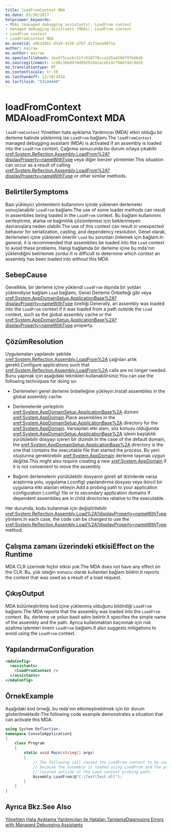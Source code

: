 ```yaml
---
title: loadFromContext MDA
ms.date: 03/30/2017
helpviewer_keywords:
- MDAs (managed debugging assistants), LoadFrom context
- managed debugging assistants (MDAs), LoadFrom context
- LoadFrom context
- LoadFromContext MDA
ms.assetid: a9b14db1-d3a9-4150-a767-dcf3aea0071a
author: mairaw
ms.author: mairaw
ms.openlocfilehash: 3ee575cacbc51fc910770cca145a4280f97b66db
ms.sourcegitcommit: ccd8c36b0d74d99291d41aceb14cf98d74dc9d2b
ms.translationtype: MT
ms.contentlocale: tr-TR
ms.lasthandoff: 12/10/2018
ms.locfileid: "53144448"
---
```

# <a name="loadfromcontext-mda"></a><span data-ttu-id="69b9e-102">loadFromContext MDA</span><span class="sxs-lookup"><span data-stu-id="69b9e-102">loadFromContext MDA</span></span>
<span data-ttu-id="69b9e-103">`loadFromContext` Yönetilen hata ayıklama Yardımcısı (MDA) etkin olduğu bir derleme halinde yüklenmiş ise `LoadFrom` bağlamı.</span><span class="sxs-lookup"><span data-stu-id="69b9e-103">The `loadFromContext` managed debugging assistant (MDA) is activated if an assembly is loaded into the `LoadFrom` context.</span></span> <span data-ttu-id="69b9e-104">Çağırma sonucunda bu durum ortaya çıkabilir <xref:System.Reflection.Assembly.LoadFrom%2A?displayProperty=nameWithType> veya diğer benzer yöntemler.</span><span class="sxs-lookup"><span data-stu-id="69b9e-104">This situation can occur as a result of calling <xref:System.Reflection.Assembly.LoadFrom%2A?displayProperty=nameWithType> or other similar methods.</span></span>  
  
## <a name="symptoms"></a><span data-ttu-id="69b9e-105">Belirtiler</span><span class="sxs-lookup"><span data-stu-id="69b9e-105">Symptoms</span></span>  
 <span data-ttu-id="69b9e-106">Bazı yükleyici yöntemlerin kullanımını içinde yüklenen derlemeler sonuçlanabilir `LoadFrom` bağlamı.</span><span class="sxs-lookup"><span data-stu-id="69b9e-106">The use of some loader methods can result in assemblies being loaded in the `LoadFrom` context.</span></span> <span data-ttu-id="69b9e-107">Bu bağlam kullanımını serileştirme, atama ve bağımlılık çözümlemesi için beklenmeyen davranışlara neden olabilir.</span><span class="sxs-lookup"><span data-stu-id="69b9e-107">The use of this context can result in unexpected behavior for serialization, casting, and dependency resolution.</span></span> <span data-ttu-id="69b9e-108">Genel olarak, derlemeleri içine yüklenen önerilir `Load` bu sorunları önlemek için bağlam.</span><span class="sxs-lookup"><span data-stu-id="69b9e-108">In general, it is recommended that assemblies be loaded into the `Load` context to avoid these problems.</span></span> <span data-ttu-id="69b9e-109">Hangi bağlamda bir derleme içine bu mda'nın yüklendiğini belirlemek zordur.</span><span class="sxs-lookup"><span data-stu-id="69b9e-109">It is difficult to determine which context an assembly has been loaded into without this MDA.</span></span>  
  
## <a name="cause"></a><span data-ttu-id="69b9e-110">Sebep</span><span class="sxs-lookup"><span data-stu-id="69b9e-110">Cause</span></span>  
 <span data-ttu-id="69b9e-111">Genellikle, bir derleme içine yüklendi `LoadFrom` dışında bir yoldan yüklendiyse bağlam `Load` bağlamı, Genel Derleme Önbelleği gibi veya <xref:System.AppDomainSetup.ApplicationBase%2A?displayProperty=nameWithType> özelliği.</span><span class="sxs-lookup"><span data-stu-id="69b9e-111">Generally, an assembly was loaded into the `LoadFrom` context if it was loaded from a path outside the `Load` context, such as the global assembly cache or the <xref:System.AppDomainSetup.ApplicationBase%2A?displayProperty=nameWithType> property.</span></span>  
  
## <a name="resolution"></a><span data-ttu-id="69b9e-112">Çözüm</span><span class="sxs-lookup"><span data-stu-id="69b9e-112">Resolution</span></span>  
 <span data-ttu-id="69b9e-113">Uygulamaları yapılandır şekilde <xref:System.Reflection.Assembly.LoadFrom%2A> çağrıları artık gerekli.</span><span class="sxs-lookup"><span data-stu-id="69b9e-113">Configure applications such that <xref:System.Reflection.Assembly.LoadFrom%2A> calls are no longer needed.</span></span> <span data-ttu-id="69b9e-114">Bunu yapmak için aşağıdaki teknikleri kullanabilirsiniz:</span><span class="sxs-lookup"><span data-stu-id="69b9e-114">You can use the following techniques for doing so:</span></span>  
  
-   <span data-ttu-id="69b9e-115">Derlemeleri genel derleme önbelleğine yükleyin.</span><span class="sxs-lookup"><span data-stu-id="69b9e-115">Install assemblies in the global assembly cache.</span></span>  
  
-   <span data-ttu-id="69b9e-116">Derlemelerde yerleştirin <xref:System.AppDomainSetup.ApplicationBase%2A> dizinini <xref:System.AppDomain>.</span><span class="sxs-lookup"><span data-stu-id="69b9e-116">Place assemblies in the <xref:System.AppDomainSetup.ApplicationBase%2A> directory for the <xref:System.AppDomain>.</span></span> <span data-ttu-id="69b9e-117">Varsayılan etki alanı, söz konusu olduğunda <xref:System.AppDomainSetup.ApplicationBase%2A> işlemi başlatıldı yürütülebilir dosyayı içeren bir dizindir.</span><span class="sxs-lookup"><span data-stu-id="69b9e-117">In the case of the default domain, the <xref:System.AppDomainSetup.ApplicationBase%2A> directory is the one that contains the executable file that started the process.</span></span> <span data-ttu-id="69b9e-118">Bu yeni oluşturma gerektirebilir <xref:System.AppDomain> derleme taşımak uygun değilse.</span><span class="sxs-lookup"><span data-stu-id="69b9e-118">This might also require creating a new <xref:System.AppDomain> if it is not convenient to move the assembly.</span></span>  
  
-   <span data-ttu-id="69b9e-119">Bağımlı derlemelerin yürütülebilir dosyanın göreli alt dizinlerde varsa araştırma yolu, uygulama (.config) yapılandırma dosyası veya ikincil bir uygulama etki alanları ekleyin.</span><span class="sxs-lookup"><span data-stu-id="69b9e-119">Add a probing path to your application configuration (.config) file or to secondary  application domains if dependent assemblies are in child directories relative to the executable.</span></span>  
  
 <span data-ttu-id="69b9e-120">Her durumda, kodu kullanmak için değiştirilebilir <xref:System.Reflection.Assembly.Load%2A?displayProperty=nameWithType> yöntemi.</span><span class="sxs-lookup"><span data-stu-id="69b9e-120">In each case, the code can be changed to use the <xref:System.Reflection.Assembly.Load%2A?displayProperty=nameWithType> method.</span></span>  
  
## <a name="effect-on-the-runtime"></a><span data-ttu-id="69b9e-121">Çalışma zamanı üzerindeki etkisi</span><span class="sxs-lookup"><span data-stu-id="69b9e-121">Effect on the Runtime</span></span>  
 <span data-ttu-id="69b9e-122">MDA CLR üzerinde hiçbir etkisi yok.</span><span class="sxs-lookup"><span data-stu-id="69b9e-122">The MDA does not have any effect on the CLR.</span></span> <span data-ttu-id="69b9e-123">Bu, yük isteğin sonucu olarak kullanılan bağlam bildirir.</span><span class="sxs-lookup"><span data-stu-id="69b9e-123">It reports the context that was used as a result of a load request.</span></span>  
  
## <a name="output"></a><span data-ttu-id="69b9e-124">Çıkış</span><span class="sxs-lookup"><span data-stu-id="69b9e-124">Output</span></span>  
 <span data-ttu-id="69b9e-125">MDA bütünleştirilmiş kod içine yüklenmiş olduğunu bildirdiği `LoadFrom` bağlamı.</span><span class="sxs-lookup"><span data-stu-id="69b9e-125">The MDA reports that the assembly was loaded into the `LoadFrom` context.</span></span> <span data-ttu-id="69b9e-126">Bu, derleme ve yolun basit adını belirtir.</span><span class="sxs-lookup"><span data-stu-id="69b9e-126">It specifies the simple name of the assembly and the path.</span></span> <span data-ttu-id="69b9e-127">Ayrıca kullanmaktan kaçınmak için risk azaltma işlemleri önerir `LoadFrom` bağlamı.</span><span class="sxs-lookup"><span data-stu-id="69b9e-127">It also suggests mitigations to avoid using the `LoadFrom` context.</span></span>  
  
## <a name="configuration"></a><span data-ttu-id="69b9e-128">Yapılandırma</span><span class="sxs-lookup"><span data-stu-id="69b9e-128">Configuration</span></span>  
  
```xml  
<mdaConfig>  
  <assistants>  
    <loadFromContext />  
  </assistants>  
</mdaConfig>  
```  
  
## <a name="example"></a><span data-ttu-id="69b9e-129">Örnek</span><span class="sxs-lookup"><span data-stu-id="69b9e-129">Example</span></span>  
 <span data-ttu-id="69b9e-130">Aşağıdaki kod örneği, bu mda'nın etkinleştirebilmek için bir durum gösterilmektedir:</span><span class="sxs-lookup"><span data-stu-id="69b9e-130">The following code example demonstrates a situation that can activate this MDA:</span></span>  
  
```csharp
using System.Reflection;  
namespace ConsoleApplication1  
{  
    class Program  
    {  
        static void Main(string[] args)  
        {  
            // The following call caused the LoadFrom context to be used  
            // because the assembly is loaded using LoadFrom and the path is   
            // located outside of the Load context probing path.   
            Assembly.LoadFrom(@"C:\Text\Test.dll");  
        }  
    }  
}  
```  
  
## <a name="see-also"></a><span data-ttu-id="69b9e-131">Ayrıca Bkz.</span><span class="sxs-lookup"><span data-stu-id="69b9e-131">See Also</span></span>  
 [<span data-ttu-id="69b9e-132">Yönetilen Hata Ayıklama Yardımcıları ile Hataları Tanılama</span><span class="sxs-lookup"><span data-stu-id="69b9e-132">Diagnosing Errors with Managed Debugging Assistants</span></span>](../../../docs/framework/debug-trace-profile/diagnosing-errors-with-managed-debugging-assistants.md)
